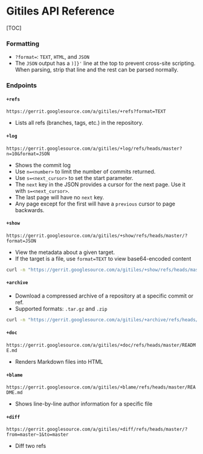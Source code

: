 # Gitiles API Reference

[TOC]

### Formatting

- `?format=`: `TEXT`, `HTML`, and `JSON`
- The `JSON` output has a `)]}'` line at the top to prevent cross-site scripting. When parsing, strip that line and the rest can be parsed normally.

### Endpoints

#### **`+refs`**
`https://gerrit.googlesource.com/a/gitiles/+refs?format=TEXT`
   - Lists all refs (branches, tags, etc.) in the repository.

#### **`+log`**
`https://gerrit.googlesource.com/a/gitiles/+log/refs/heads/master?n=10&format=JSON`
   - Shows the commit log
   - Use `n=<number>` to limit the number of commits returned.
   - Use `s=<next_cursor>` to set the start parameter.
   - The `next` key in the JSON provides a cursor for the next page. Use it with `s=<next_cursor>`.
   - The last page will have no `next` key.
   - Any page except for the first will have a `previous` cursor to page backwards.

#### **`+show`**
`https://gerrit.googlesource.com/a/gitiles/+show/refs/heads/master/?format=JSON`
   - View the metadata about a given target.
   - If the target is a file, use `format=TEXT` to view base64-encoded content
   ```bash
   curl -n "https://gerrit.googlesource.com/a/gitiles/+show/refs/heads/master/README.md?format=TEXT" | base64 -d
   ```

#### **`+archive`**
   - Download a compressed archive of a repository at a specific commit or ref.
   - Supported formats: `.tar.gz` and `.zip`
   ```bash
   curl -n "https://gerrit.googlesource.com/a/gitiles/+archive/refs/heads/master.tar.gz" -o repo.tar.gz
   ```

#### **`+doc`**
`https://gerrit.googlesource.com/a/gitiles/+doc/refs/heads/master/README.md`
   - Renders Markdown files into HTML

#### **`+blame`**
`https://gerrit.googlesource.com/a/gitiles/+blame/refs/heads/master/README.md`
   - Shows line-by-line author information for a specific file

#### **`+diff`**
`https://gerrit.googlesource.com/a/gitiles/+diff/refs/heads/master/?from=master~1&to=master`
   - Diff two refs